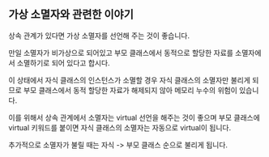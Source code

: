 ## 가상 소멸자와 관련한 이야기

상속 관계가 있다면 가상 소멸자를 선언해 주는 것이 좋습니다. 

만일 소멸자가 비가상으로 되어있고 부모 클래스에서 동적으로 할당한 자료를 소멸자에서 소멸하기로 되어 있다고 합시다.

이 상태에서 자식 클래스의 인스턴스가 소멸할 경우 자식 클래스의 소멸자만 불리게 되므로 부모 클래스에서 동적 할당한 자료가 해제되지 않아 메모리 누수의 위험이 있습니다.

이를 위해서 상속 관계에서 소멸자는 virtual 선언을 해주는 것이 좋으며 부모 클래스에 virtual 키워드를 붙이면 자식 클래스의 소멸자는 자동으로 virtual이 됩니다.



추가적으로 소멸자가 불릴 때는 자식 -> 부모 클래스 순으로 불리게 됩니다.